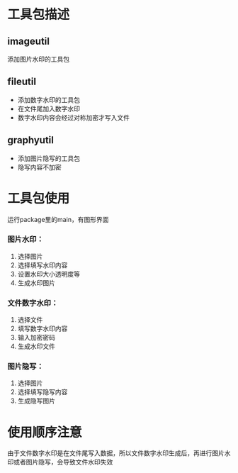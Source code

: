 # 工具包描述

## imageutil
添加图片水印的工具包

## fileutil
- 添加数字水印的工具包
- 在文件尾加入数字水印
- 数字水印内容会经过对称加密才写入文件

## graphyutil
- 添加图片隐写的工具包
- 隐写内容不加密

# 工具包使用
运行package里的main，有图形界面
### 图片水印：
1. 选择图片
2. 选择填写水印内容
3. 设置水印大小透明度等
4. 生成水印图片
### 文件数字水印：
1. 选择文件
2. 填写数字水印内容
3. 输入加密密码
4. 生成水印文件
### 图片隐写：
1. 选择图片
2. 选择填写隐写内容
3. 生成隐写图片

# 使用顺序注意
由于文件数字水印是在文件尾写入数据，所以文件数字水印生成后，再进行图片水印或者图片隐写，会导致文件水印失效